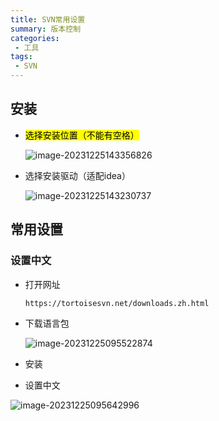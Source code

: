 ```yaml
---
title: SVN常用设置
summary: 版本控制
categories:
 - 工具
tags:
 - SVN
---
```


## 安装

- <mark>选择安装位置（不能有空格）</mark>
  
  ![image-20231225143356826](https://img.myfox.fun/img/20231225143358.png)

- 选择安装驱动（适配idea）
  
  ![image-20231225143230737](https://img.myfox.fun/img/20231225143232.png)

## 常用设置

### 设置中文

- 打开网址
  
  ```http
  https://tortoisesvn.net/downloads.zh.html
  ```

- 下载语言包
  
  ![image-20231225095522874](https://img.myfox.fun/img/20231225095524.png)

- 安装

- 设置中文

![image-20231225095642996](https://img.myfox.fun/img/20231225095644.png)
